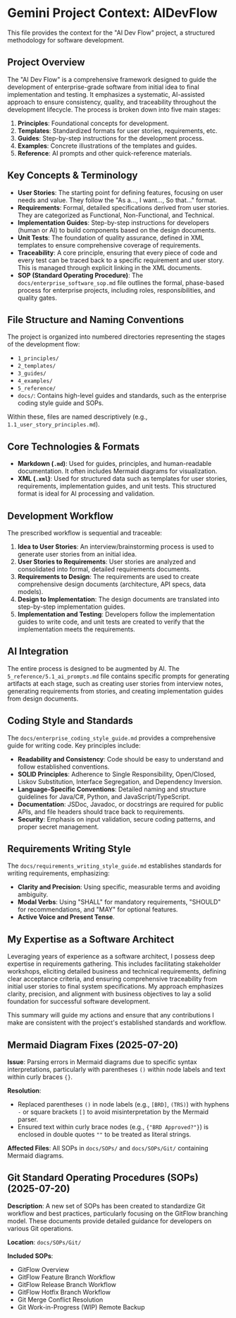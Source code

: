# Gemini Project Context: AIDevFlow

This file provides the context for the "AI Dev Flow" project, a structured methodology for software development.

## Project Overview

The "AI Dev Flow" is a comprehensive framework designed to guide the development of enterprise-grade software from initial idea to final implementation and testing. It emphasizes a systematic, AI-assisted approach to ensure consistency, quality, and traceability throughout the development lifecycle. The process is broken down into five main stages:

1.  **Principles**: Foundational concepts for development.
2.  **Templates**: Standardized formats for user stories, requirements, etc.
3.  **Guides**: Step-by-step instructions for the development process.
4.  **Examples**: Concrete illustrations of the templates and guides.
5.  **Reference**: AI prompts and other quick-reference materials.

## Key Concepts & Terminology

*   **User Stories**: The starting point for defining features, focusing on user needs and value. They follow the "As a..., I want..., So that..." format.
*   **Requirements**: Formal, detailed specifications derived from user stories. They are categorized as Functional, Non-Functional, and Technical.
*   **Implementation Guides**: Step-by-step instructions for developers (human or AI) to build components based on the design documents.
*   **Unit Tests**: The foundation of quality assurance, defined in XML templates to ensure comprehensive coverage of requirements.
*   **Traceability**: A core principle, ensuring that every piece of code and every test can be traced back to a specific requirement and user story. This is managed through explicit linking in the XML documents.
*   **SOP (Standard Operating Procedure)**: The `docs/enterprise_software_sop.md` file outlines the formal, phase-based process for enterprise projects, including roles, responsibilities, and quality gates.

## File Structure and Naming Conventions

The project is organized into numbered directories representing the stages of the development flow:

*   `1_principles/`
*   `2_templates/`
*   `3_guides/`
*   `4_examples/`
*   `5_reference/`
*   `docs/`: Contains high-level guides and standards, such as the enterprise coding style guide and SOPs.

Within these, files are named descriptively (e.g., `1.1_user_story_principles.md`).

## Core Technologies & Formats

*   **Markdown (`.md`)**: Used for guides, principles, and human-readable documentation. It often includes Mermaid diagrams for visualization.
*   **XML (`.xml`)**: Used for structured data such as templates for user stories, requirements, implementation guides, and unit tests. This structured format is ideal for AI processing and validation.

## Development Workflow

The prescribed workflow is sequential and traceable:

1.  **Idea to User Stories**: An interview/brainstorming process is used to generate user stories from an initial idea.
2.  **User Stories to Requirements**: User stories are analyzed and consolidated into formal, detailed requirements documents.
3.  **Requirements to Design**: The requirements are used to create comprehensive design documents (architecture, API specs, data models).
4.  **Design to Implementation**: The design documents are translated into step-by-step implementation guides.
5.  **Implementation and Testing**: Developers follow the implementation guides to write code, and unit tests are created to verify that the implementation meets the requirements.

## AI Integration

The entire process is designed to be augmented by AI. The `5_reference/5.1_ai_prompts.md` file contains specific prompts for generating artifacts at each stage, such as creating user stories from interview notes, generating requirements from stories, and creating implementation guides from design documents.

## Coding Style and Standards

The `docs/enterprise_coding_style_guide.md` provides a comprehensive guide for writing code. Key principles include:

*   **Readability and Consistency**: Code should be easy to understand and follow established conventions.
*   **SOLID Principles**: Adherence to Single Responsibility, Open/Closed, Liskov Substitution, Interface Segregation, and Dependency Inversion.
*   **Language-Specific Conventions**: Detailed naming and structure guidelines for Java/C#, Python, and JavaScript/TypeScript.
*   **Documentation**: JSDoc, Javadoc, or docstrings are required for public APIs, and file headers should trace back to requirements.
*   **Security**: Emphasis on input validation, secure coding patterns, and proper secret management.

## Requirements Writing Style

The `docs/requirements_writing_style_guide.md` establishes standards for writing requirements, emphasizing:

*   **Clarity and Precision**: Using specific, measurable terms and avoiding ambiguity.
*   **Modal Verbs**: Using "SHALL" for mandatory requirements, "SHOULD" for recommendations, and "MAY" for optional features.
*   **Active Voice and Present Tense**.

## My Expertise as a Software Architect

Leveraging years of experience as a software architect, I possess deep expertise in requirements gathering. This includes facilitating stakeholder workshops, eliciting detailed business and technical requirements, defining clear acceptance criteria, and ensuring comprehensive traceability from initial user stories to final system specifications. My approach emphasizes clarity, precision, and alignment with business objectives to lay a solid foundation for successful software development.

This summary will guide my actions and ensure that any contributions I make are consistent with the project's established standards and workflow.

## Mermaid Diagram Fixes (2025-07-20)

**Issue**: Parsing errors in Mermaid diagrams due to specific syntax interpretations, particularly with parentheses `()` within node labels and text within curly braces `{}`.

**Resolution**:
- Replaced parentheses `()` in node labels (e.g., `[BRD]`, `(TRS)`) with hyphens `-` or square brackets `[]` to avoid misinterpretation by the Mermaid parser.
- Ensured text within curly brace nodes (e.g., `{"BRD Approved?"}`) is enclosed in double quotes `""` to be treated as literal strings.

**Affected Files**: All SOPs in `docs/SOPs/` and `docs/SOPs/Git/` containing Mermaid diagrams.

## Git Standard Operating Procedures (SOPs) (2025-07-20)

**Description**: A new set of SOPs has been created to standardize Git workflow and best practices, particularly focusing on the GitFlow branching model. These documents provide detailed guidance for developers on various Git operations.

**Location**: `docs/SOPs/Git/`

**Included SOPs**:
- GitFlow Overview
- GitFlow Feature Branch Workflow
- GitFlow Release Branch Workflow
- GitFlow Hotfix Branch Workflow
- Git Merge Conflict Resolution
- Git Work-in-Progress (WIP) Remote Backup